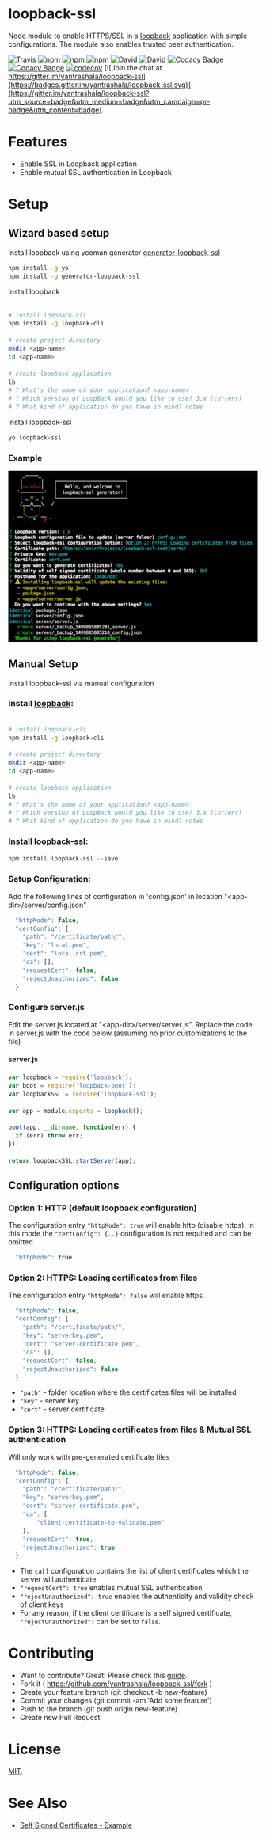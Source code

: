 # loopback-ssl

Node module to enable HTTPS/SSL in a [loopback] application with simple configurations. The module also enables trusted peer authentication.

[![Travis](https://img.shields.io/travis/yantrashala/loopback-ssl.svg?style=plastic)](https://img.shields.io/travis/yantrashala/loopback-ssl/master.svg) [![npm](https://img.shields.io/npm/dm/loopback-ssl.svg?style=plastic)](https://nodei.co/npm/loopback-ssl/) [![npm](https://img.shields.io/npm/dt/loopback-ssl.svg?style=plastic)](https://nodei.co/npm/loopback-ssl/) [![npm](https://img.shields.io/npm/l/loopback-ssl.svg?style=plastic)](https://github.com/yantrashala/loopback-ssl) [![David](https://img.shields.io/david/dev/yantrashala/loopback-ssl.svg?style=plastic)](https://www.npmjs.com/package/loopback-ssl) [![David](https://img.shields.io/david/yantrashala/loopback-ssl.svg?style=plastic)](https://www.npmjs.com/package/loopback-ssl) [![Codacy Badge](https://api.codacy.com/project/badge/Grade/74ddc643152f4f439d6ef7d99ed9d5f6)](https://www.codacy.com/app/siddhartha-lahiri/loopback-ssl?utm_source=github.com&amp;utm_medium=referral&amp;utm_content=yantrashala/loopback-ssl&amp;utm_campaign=Badge_Grade) [![Codacy Badge](https://api.codacy.com/project/badge/Coverage/74ddc643152f4f439d6ef7d99ed9d5f6)](https://www.codacy.com/app/siddhartha-lahiri/loopback-ssl?utm_source=github.com&amp;utm_medium=referral&amp;utm_content=yantrashala/loopback-ssl&amp;utm_campaign=Badge_Coverage) [![codecov](https://codecov.io/gh/yantrashala/loopback-ssl/branch/master/graph/badge.svg)](https://codecov.io/gh/yantrashala/loopback-ssl) [![Join the chat at https://gitter.im/yantrashala/loopback-ssl](https://badges.gitter.im/yantrashala/loopback-ssl.svg)](https://gitter.im/yantrashala/loopback-ssl?utm_source=badge&utm_medium=badge&utm_campaign=pr-badge&utm_content=badge)


# Features
- Enable SSL in Loopback application
- Enable mutual SSL authentication in Loopback

# Setup

## Wizard based setup
Install loopback using yeoman generator [generator-loopback-ssl](https://www.npmjs.com/package/generator-loopback-ssl)

```bash
npm install -g yo
npm install -g generator-loopback-ssl
```

Install loopback

```bash

# install loopback-cli
npm install -g loopback-cli

# create project directory
mkdir <app-name>
cd <app-name>

# create loopback application
lb
# ? What's the name of your application? <app-name>
# ? Which version of LoopBack would you like to use? 3.x (current)
# ? What kind of application do you have in mind? notes
```

Install loopback-ssl

```bash
yo loopback-ssl
```

### Example
![generator-loopback-ssl](./asset/generator.png)


## Manual Setup
Install loopback-ssl via manual configuration

### Install [loopback]:
```bash

# install loopback-cli
npm install -g loopback-cli

# create project directory
mkdir <app-name>
cd <app-name>

# create loopback application
lb
# ? What's the name of your application? <app-name>
# ? Which version of LoopBack would you like to use? 3.x (current)
# ? What kind of application do you have in mind? notes
```

### Install [loopback-ssl]:
```js
npm install loopback-ssl --save
```

### Setup Configuration:
Add the following lines of configuration in 'config.json' in location "\<app-dir\>/server/config.json"
```js
  "httpMode": false,
  "certConfig": {
    "path": "/certificate/path/",
    "key": "local.pem",
    "cert": "local.crt.pem",
    "ca": [],
    "requestCert": false,
    "rejectUnauthorized": false
  }
```

### Configure server.js
Edit the server.js located at "\<app-dir\>/server/server.js". Replace the code in server.js with the code below (assuming no prior customizations to the file)

#### server.js
```js
var loopback = require('loopback');
var boot = require('loopback-boot');
var loopbackSSL = require('loopback-ssl');

var app = module.exports = loopback();

boot(app, __dirname, function(err) {
  if (err) throw err;
});

return loopbackSSL.startServer(app);
```
## Configuration options

### Option 1: HTTP (default loopback configuration)
The configuration entry `"httpMode": true` will enable http (disable https). In this mode the `"certConfig": {..}` configuration is not required and can be omitted.
```js
  "httpMode": true
```

### Option 2: HTTPS: Loading certificates from files
The configuration entry `"httpMode": false` will enable https.
```js
  "httpMode": false,
  "certConfig": {
    "path": "/certificate/path/",
    "key": "serverkey.pem",
    "cert": "server-certificate.pem",
    "ca": [],
    "requestCert": false,
    "rejectUnauthorized": false
  }
```
- `"path"` - folder location where the certificates files will be installed
- `"key"` - server key
- `"cert"` - server certificate

### Option 3: HTTPS: Loading certificates from files & Mutual SSL authentication
Will only work with pre-generated certificate files
```js
  "httpMode": false,
  "certConfig": {
    "path": "/certificate/path/",
    "key": "serverkey.pem",
    "cert": "server-certificate.pem",
    "ca": [
        "client-certificate-to-validate.pem"
    ],
    "requestCert": true,
    "rejectUnauthorized": true
  }
```
- The `ca[]` configuration contains the list of client certificates which the server will authenticate
- `"requestCert": true` enables mutual SSL authentication
- `"rejectUnauthorized": true` enables the authenticity and validity check of client keys
- For any reason, if the client certificate is a self signed certificate, `"rejectUnauthorized":` can be set to `false`.



# Contributing

- Want to contribute? Great! Please check this [guide](https://github.com/yantrashala/loopback-ssl/blob/master/CONTRIBUTING.md).
- Fork it ( https://github.com/yantrashala/loopback-ssl/fork )
- Create your feature branch (git checkout -b new-feature)
- Commit your changes (git commit -am 'Add some feature')
- Push to the branch (git push origin new-feature)
- Create new Pull Request

# License

[MIT](./LICENSE).

# See Also
- [Self Signed Certificates - Example][self_signed]

[loopback]: http://loopback.io
[loopback-ssl]: https://www.npmjs.com/package/loopback-ssl
[trusted_peer]: https://github.com/coolaj86/nodejs-ssl-trusted-peer-example
[self_signed]: https://github.com/coolaj86/nodejs-self-signed-certificate-example
